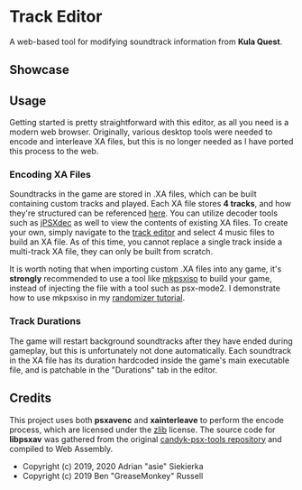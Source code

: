 # Track Editor

A web-based tool for modifying soundtrack information from **Kula Quest**.

## Showcase

## Usage

Getting started is pretty straightforward with this editor, as all you need is a modern web browser. Originally, various desktop tools were needed to encode and interleave XA files, but this is no longer needed as I have ported this process to the web.

### Encoding XA Files

Soundtracks in the game are stored in .XA files, which can be built containing custom tracks and played. Each XA file stores **4 tracks**, and how they're structured can be referenced [here](https://example.com). You can utilize decoder tools such as [jPSXdec](https://github.com/m35/jpsxdec) as well to view the contents of existing XA files. To create your own, simply navigate to the [track editor](https://example.com) and select 4 music files to build an XA file. As of this time, you cannot replace a single track inside a multi-track XA file, they can only be built from scratch.

It is worth noting that when importing custom .XA files into any game, it's **strongly** recommended to use a tool like [mkpsxiso](https://github.com/Lameguy64/mkpsxiso) to build your game, instead of injecting the file with a tool such as psx-mode2. I demonstrate how to use mkpsxiso in my [randomizer tutorial](https://www.youtube.com/watch?v=ebwn7yB1bUc).

### Track Durations

The game will restart background soundtracks after they have ended during gameplay, but this is unfortunately not done automatically. Each soundtrack in the XA file has its duration hardcoded inside the game's main executable file, and is patchable in the "Durations" tab in the editor.

## Credits

This project uses both **psxavenc** and **xainterleave** to perform the encode process, which are licensed under the [zlib](https://github.com/ChenThread/candyk-psx/blob/master/LICENSE) license. The source code for **libpsxav** was gathered from the original [candyk-psx-tools repository](https://github.com/ChenThread/candyk-psx) and compiled to Web Assembly.

- Copyright (c) 2019, 2020 Adrian "asie" Siekierka
- Copyright (c) 2019 Ben "GreaseMonkey" Russell
